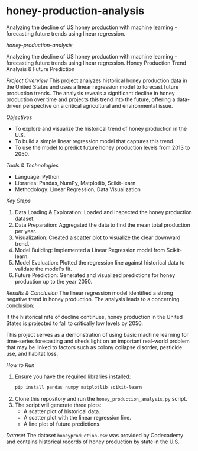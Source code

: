 # honey-production-analysis
Analyzing the decline of US honey production with machine learning - forecasting future trends using linear regression.

*honey-production-analysis*

Analyzing the decline of US honey production with machine learning - forecasting future trends using linear regression.
 Honey Production Trend Analysis & Future Prediction

 *Project Overview*
This project analyzes historical honey production data in the United States and uses a linear regression model to forecast future production trends. The analysis reveals a significant decline in honey production over time and projects this trend into the future, offering a data-driven perspective on a critical agricultural and environmental issue.

 *Objectives*
- To explore and visualize the historical trend of honey production in the U.S.
- To build a simple linear regression model that captures this trend.
- To use the model to predict future honey production levels from 2013 to 2050.

 *Tools & Technologies*
- Language: Python
- Libraries: Pandas, NumPy, Matplotlib, Scikit-learn
- Methodology: Linear Regression, Data Visualization

 *Key Steps*
1.  Data Loading & Exploration: Loaded and inspected the honey production dataset.
2.  Data Preparation: Aggregated the data to find the mean total production per year.
3.  Visualization: Created a scatter plot to visualize the clear downward trend.
4.  Model Building: Implemented a Linear Regression model from Scikit-learn.
5.  Model Evaluation: Plotted the regression line against historical data to validate the model's fit.
6.  Future Prediction: Generated and visualized predictions for honey production up to the year 2050.

 *Results & Conclusion*
The linear regression model identified a strong negative trend in honey production. The analysis leads to a concerning conclusion:

If the historical rate of decline continues, honey production in the United States is projected to fall to critically low levels by 2050.

This project serves as a demonstration of using basic machine learning for time-series forecasting and sheds light on an important real-world problem that may be linked to factors such as colony collapse disorder, pesticide use, and habitat loss.

 *How to Run*
1.  Ensure you have the required libraries installed:
    ```bash
    pip install pandas numpy matplotlib scikit-learn
    ```
2.  Clone this repository and run the `honey_production_analysis.py` script.
3.  The script will generate three plots:
    - A scatter plot of historical data.
    - A scatter plot with the linear regression line.
    - A line plot of future predictions.

 *Dataset*
The dataset `honeyproduction.csv` was provided by Codecademy and contains historical records of honey production by state in the U.S.

